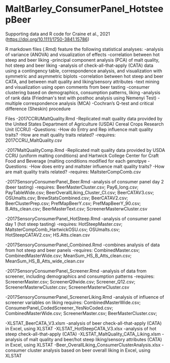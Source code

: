 # MaltBarley_ConsumerPanel_HotsteepBeer
Supporting data and R code for Craine et al., 2021 (https://doi.org/10.1111/1750-3841.15786)

R markdown files (.Rmd) feature the following statistical analyses:
    -analysis of variance (ANOVA) and visualization of effects
    -correlation between hot steep and beer liking
    -principal component analysis (PCA) of malt quality, hot steep and beer liking
    -analysis of check-all-that-apply (CATA) data using a contingency table, correspondence analysis, and visualization with symmetric and asymmetric biplots
    -correlation between hot steep and beer CATA, and between malt quality and liking/sensory attributes
    -text mining and visualization using open comments from beer tasting
    -consumer clustering based on demographics, consumption patterns, liking
    -analysis of rank data (Friedman's test with posthoc analysis using Nemenyi Test)
    -multiple correspondence analysis (MCA)
    -Cochran’s Q-test and critical difference (Sheskin) procedure


Files
  -2017CCRUMaltQuality.Rmd
    -Replicated malt quality data provided by the United States Department of Agriculture (USDA) Cereal Crops Research Unit (CCRU)
     -Questions:
      -How do Entry and Rep influence malt quality traits?
      -How are malt quality traits related?
    -requires: 2017CCRU_MaltQuality.csv
  
  -2017MaltQualityComp.Rmd
    -Replicated malt quality data provided by USDA CCRU (uniform malting conditions) and Hartwick College Center for Craft Food and Beverage (malting conditions modified       for each genotpye
     -Questions:
        -How does entry and maltster influence malt quality traits?
        -How are malt quality traits related?
      -requires: MaltsterCompComb.csv
  
  -2017SensoryConsumerPanel_Beer.Rmd
    -analysis of consumer panel day 2 (beer tasting)
    -requires: BeerMasterCluster.csv; Pay6_long.csv; PayTableWide.csv; BeerOverallLiking_Cluster_CI.csv; BeerCATAV3.csv; OSUmalts.csv; BrewStatsCombined.csv;      BeerCATAV2.csv; BeerClusterPrep.csv; PrefMapBeerY.csv; PrefMapBeerY_90.csv; B.Atts_clean.csv; BeerMasterText.csv; ScreenerMasterwCluster.csv
  
  -2017SensoryConsumerPanel_HotSteep.Rmd
    -analysis of consumer panel day 1 (hot steep tasting)
    -requires: HotSteepMaster.csv; MaltsterCompComb_HartwickOSU.csv; OSUmalts.csv; HotSteepCATAV2.csv; HS.Atts.clean.csv

  -2017SensoryConsumerPanel_Combined.Rmd
    -combines analysis of data from hot steep and beer panels
    -requires: CombinedMaster.csv; CombinedMasterWide.csv; MeanSum_HS_B_Atts_clean.csv; MeanSum_HS_B_Atts_wide_clean.csv
    
  -2017SensoryConsumerPanel_Screener.Rmd
    -analysis of data from screener, including demographics and consumption patterns
    -requires: ScreenerMaster.csv; ScreenerQ9wide.csv; Screener_Q12.csv; ScreenerMasterwCluster.csv; ScreenerMasterwCluster.csv
  
  -2017SensoryConsumerPanel_ScreenerLiking.Rmd
    -analysis of influence of screener variables on liking
    requires: CombinedMasterWide.csv; ConsumerPanel_CodedScreener_YesNoCoded.csv; CombinedMasterWide.csv; ScreenerMaster.csv; BeerMasterCluster.csv; 
    
  -XLSTAT_BeerCATA_V3.xlsm
    -analysis of beer check-all-that-apply (CATA) in Excel, using XLSTAT
  -XLSTAT_HotSteepCATA_V3.xlsx
    -analysis of hot steep check-all-that-apply (CATA) 
  -XLSTAT_MaltQuality_CATA_Liking.xlsm
    -analysis of malt quality and beer/hot steep liking/sensory attributes (CATA) in Excel, using XLSTAT
  -Beer_OverallLiking_ConsumerClusterAnalysis.xlsx
    -consumer cluster analysis based on beer overall liking in Excel, using XLSTAT 
